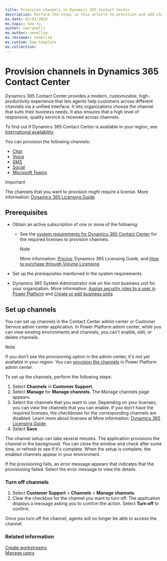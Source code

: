 ```yaml
---
title: Provision channels in Dynamics 365 Contact Center
description: Perform the steps in this article to provision and add channels so that can you start using the product.
ms.date: 07/01/2024
ms.topic: how-to
author: neeranelli
ms.author: nenellim
ms.reviewer: nenellim
ms.custom: bap-template
ms.collection:
---
```


# Provision channels in Dynamics 365 Contact Center

Dynamics 365 Contact Center provides a modern, customizable, high-productivity experience that lets agents help customers across different channels via a unified interface. It lets organizations choose the channel that suits their business needs. It also ensures that a high level of responsive, quality service is received across channels.

To find out if Dynamics 365 Contact Center is available in your region, see [International availability](international-availability.md).

You can provision the following channels:

- [Chat](/dynamics365/customer-service/administer/set-up-chat-widget)
- [Voice](/dynamics365/customer-service/administer/voice-channel)
- [SMS](/dynamics365/customer-service/administer/configure-sms-channel)
- [Social](/dynamics365/customer-service/use/channels)
- [Microsoft Teams](/dynamics365/customer-service/administer/configure-microsoft-teams)

> [!IMPORTANT]
> The channels that you want to provision might require a license. More information: [Dynamics 365 Licensing Guide](https://go.microsoft.com/fwlink/p/?LinkId=866544).

## Prerequisites

- Obtain an active subscription of one or more of the following:

  - See the [system requirements for Dynamics 365 Contact Center](system-requirements-contact-center.md) for the required licenses to provision channels.
  
    > [!NOTE]
    > More information: [Pricing](https://www.microsoft.com/dynamics-365/products/contact-center/pricing), Dynamics 365 Licensing Guide, and [How to purchase through Volume Licensing](https://www.microsoft.com/en-us/licensing/how-to-buy/how-to-buy).

- Set up the prerequisites mentioned in the system requirements.
- Dynamics 365 System Administrator role on the root business unit for your organization. More information: [Assign security roles to a user in Power Platform](/power-platform/admin/assign-security-roles) and [Create or edit business units](/power-platform/admin/create-edit-business-units)

## Set up channels

You can set up channels in the Contact Center admin center or Customer Service admin center application. In Power Platform admin center, while you can view existing environments and channels, you can't enable, edit, or delete channels.

> [!NOTE]
> If you don't see the provisioning option in the admin center, it's not yet available in your region. You can [provision the channels](/dynamics365/customer-service/implement/omnichannel-provision-license?context=/dynamics365/contact-center/context/implement-context) in Power Platform admin center.

To set up the channels, perform the following steps:

1. Select **Channels** in **Customer Support**. 
1. Select **Manage** for **Manage channels**. The Manage channels page appears. 
1. Select the channels that you want to use. 
    Depending on your licenses, you can view the channels that you can enable. If you don't have the required licenses, the checkboxes for the corresponding channels are disabled. Learn more about licenses at More information: [Dynamics 365 Licensing Guide](https://go.microsoft.com/fwlink/p/?LinkId=866544).
1. Select **Save**.

The channel setup can take several minutes. The application provisions the channel in the background. You can close the window and check after some time, or refresh to see if it's complete. When the setup is complete, the enabled channels appear in your environment.

If the provisioning fails, an error message appears that indicates that the provisioning failed. Select the error message to view the details.

### Turn off channels

1. Select  **Customer Support** > **Channels** > **Manage channels**. 
1. Clear the checkbox for the channel you want to turn off. The application displays a message asking you to confirm the action. Select **Turn off** to confirm.

Once you turn off the channel, agents will no longer be able to access the channel.

### Related information

[Create workstreams](/dynamics365/customer-service/administer/create-workstreams)   
[Manage users](/dynamics365/customer-service/administer/users-user-profiles)   


